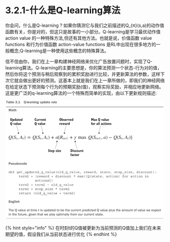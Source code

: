 # 3.2.1-什么是Q-learning算法

你会问，什么是Q-learning ? 如果你猜测它与我们之前描述的Q\_{π}\(s,a\)的动作值函数有关，你是对的，但这只是故事的一小部分。Q-learning是学习最优动作值 action value 的一种特殊方法,但还有其他方法。也就是说，价值函数 value functions 和行为价值函数 action-value functions 是RL中出现在很多地方的一般概念;Q-learning是一种使用这些概念的特殊算法。

信不信由你，我们在上一章构建神经网络来优化广告放置问题时，实现了Q-learning算法。Q-learning的主要思想是，你的算法预测一个状态-行为对的值，然后你将这个预测与稍后观察到的累积奖励进行比较，并更新算法的参数，这样下次它就会做出更好的预测。这基本上就是我们在上一章所做的，即我们的神经网络在给定状态下预测每个行为的预期奖励\(值\)，观察实际奖励，并相应地更新网络。这是更广泛的q-learning算法的一个特殊而简单的实现，由以下更新规则描述:

![](../../.gitbook/assets/image%20%2889%29.png)

{% hint style="info" %}
在时刻t的Q值被更新为当前预测的Q值加上我们在未来期望的值，假设我们从当前状态进行优化
{% endhint %}























